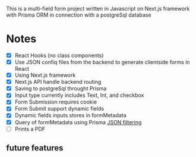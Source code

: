 This is a multi-field form project written in Javascript on Next.js framework with Prisma ORM in connection with a postgreSql database 

# Notes

  - [x] React Hooks (no class components)
  - [x] Use JSON confiq files from the backend to generate clientside forms in React
  - [x] Using Next.js framework
  - [x] Next.js API handle backend routing
  - [x] Saving to postgreSql throught Prisma
  - [x] Input type currently includes Text, Int, and checkbox
  - [x] Form Submission requires cookie
  - [x] Form Submit support dynamic fields
  - [x] Dynamic fields inputs stores in formMetadata
  - [x] Query of formMetadata using Prisma [JSON filtering](https://www.prisma.io/docs/concepts/components/prisma-client/working-with-fields/working-with-json-fields#filtering-on-a-json-field)
  - [ ] Prints a PDF
   
## future features